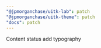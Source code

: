 ```yaml
---
"@jpmorganchase/uitk-lab": patch
"@jpmorganchase/uitk-theme": patch
"docs": patch
---
```


Content status add typography
